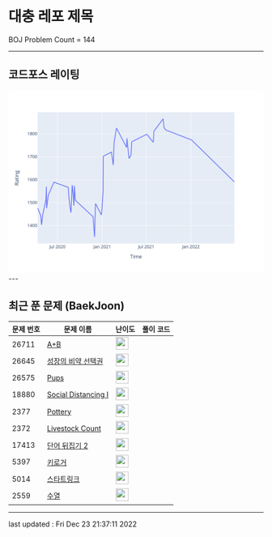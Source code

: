 # 대충 레포 제목

BOJ Problem Count = 144

---

## 코드포스 레이팅
[![Rating Graph](./cfStats.svg)](https://github.com/ingyu1008/Algorithm-Problem-Solving/blob/master/cfStats.html)---

## 최근 푼 문제 (BaekJoon)
| 문제 번호 | 문제 이름 | 난이도 | 풀이 코드 |
| --- | --- | --- | --- |
| 26711 | [A+B](https://www.acmicpc.net/problem/26711) | <img height="25px" width="25px=" src="https://static.solved.ac/tier_small/1.svg"/> |  |
| 26645 | [성장의 비약 선택권](https://www.acmicpc.net/problem/26645) | <img height="25px" width="25px=" src="https://static.solved.ac/tier_small/3.svg"/> |  |
| 26575 | [Pups](https://www.acmicpc.net/problem/26575) | <img height="25px" width="25px=" src="https://static.solved.ac/tier_small/1.svg"/> |  |
| 18880 | [Social Distancing I](https://www.acmicpc.net/problem/18880) | <img height="25px" width="25px=" src="https://static.solved.ac/tier_small/12.svg"/> |  |
| 2377 | [Pottery](https://www.acmicpc.net/problem/2377) | <img height="25px" width="25px=" src="https://static.solved.ac/tier_small/1.svg"/> |  |
| 2372 | [Livestock Count](https://www.acmicpc.net/problem/2372) | <img height="25px" width="25px=" src="https://static.solved.ac/tier_small/1.svg"/> |  |
| 17413 | [단어 뒤집기 2](https://www.acmicpc.net/problem/17413) | <img height="25px" width="25px=" src="https://static.solved.ac/tier_small/8.svg"/> |  |
| 5397 | [키로거](https://www.acmicpc.net/problem/5397) | <img height="25px" width="25px=" src="https://static.solved.ac/tier_small/9.svg"/> |  |
| 5014 | [스타트링크](https://www.acmicpc.net/problem/5014) | <img height="25px" width="25px=" src="https://static.solved.ac/tier_small/10.svg"/> |  |
| 2559 | [수열](https://www.acmicpc.net/problem/2559) | <img height="25px" width="25px=" src="https://static.solved.ac/tier_small/8.svg"/> |  |


---

last updated : Fri Dec 23 21:37:11 2022

